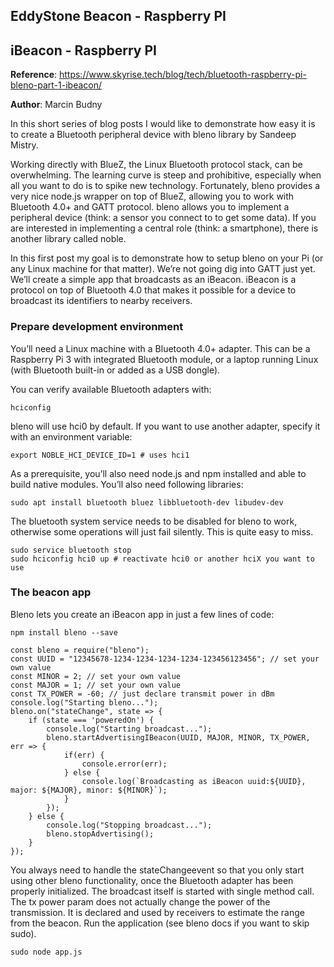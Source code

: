 ## EddyStone Beacon - Raspberry PI

## iBeacon - Raspberry PI

**Reference**: https://www.skyrise.tech/blog/tech/bluetooth-raspberry-pi-bleno-part-1-ibeacon/

**Author**: Marcin Budny

In this short series of blog posts I would like to demonstrate how easy it is to create a Bluetooth peripheral device with bleno library by Sandeep Mistry.

Working directly with BlueZ, the Linux Bluetooth protocol stack, can be overwhelming. The learning curve is steep and prohibitive, especially when all you want to do is to spike new technology. Fortunately, bleno provides a very nice node.js wrapper on top of BlueZ, allowing you to work with Bluetooth 4.0+ and GATT protocol. bleno allows you to implement a peripheral device (think: a sensor you connect to to get some data). If you are interested in implementing a central role (think: a smartphone), there is another library called noble.

In this first post my goal is to demonstrate how to setup bleno on your Pi (or any Linux machine for that matter). We’re not going dig into GATT just yet. We’ll create a simple app that broadcasts as an iBeacon. iBeacon is a protocol on top of Bluetooth 4.0 that makes it possible for a device to broadcast its identifiers to nearby receivers.

### Prepare development environment

You’ll need a Linux machine with a Bluetooth 4.0+ adapter. This can be a Raspberry Pi 3 with integrated Bluetooth module, or a laptop running Linux (with Bluetooth built-in or added as a USB dongle).

You can verify available Bluetooth adapters with:

```
hciconfig
```

bleno will use hci0 by default. If you want to use another adapter, specify it with an environment variable:

```
export NOBLE_HCI_DEVICE_ID=1 # uses hci1
```

As a prerequisite, you’ll also need node.js and npm installed and able to build native modules. You’ll also need following libraries:

```
sudo apt install bluetooth bluez libbluetooth-dev libudev-dev
```

The bluetooth system service needs to be disabled for bleno to work, otherwise some operations will just fail silently. This is quite easy to miss.

```
sudo service bluetooth stop
sudo hciconfig hci0 up # reactivate hci0 or another hciX you want to use
```

### The beacon app
Bleno lets you create an iBeacon app in just a few lines of code:

```
npm install bleno --save
```

```
const bleno = require("bleno");
const UUID = "12345678-1234-1234-1234-1234-123456123456"; // set your own value
const MINOR = 2; // set your own value
const MAJOR = 1; // set your own value
const TX_POWER = -60; // just declare transmit power in dBm
console.log("Starting bleno...");
bleno.on("stateChange", state => {
    if (state === 'poweredOn') {
        console.log("Starting broadcast...");
        bleno.startAdvertisingIBeacon(UUID, MAJOR, MINOR, TX_POWER, err => {
            if(err) {
                console.error(err);
            } else {
                console.log(`Broadcasting as iBeacon uuid:${UUID}, major: ${MAJOR}, minor: ${MINOR}`);
            }
        });
    } else {
        console.log("Stopping broadcast...");
        bleno.stopAdvertising();
    }        
});
```

You always need to handle the stateChangeevent so that you only start using other bleno functionality, once the Bluetooth adapter has been properly initialized. The broadcast itself is started with single method call. The tx power param does not actually change the power of the transmission. It is declared and used by receivers to estimate the range from the beacon. Run the application (see bleno docs if you want to skip sudo).

```
sudo node app.js
```
